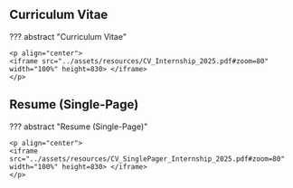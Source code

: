 <style>
  .md-typeset h2 {
    font-size: 0.01rem;
    color: white;
  }
  .md-typeset :is(.admonition,details) {
    margin: 0 0 1.0rem 0;
  }
</style>

## Curriculum Vitae
??? abstract "Curriculum Vitae"

    <p align="center">
    <iframe src="../assets/resources/CV_Internship_2025.pdf#zoom=80" width="100%" height=830> </iframe>
    </p>

## Resume (Single-Page)
??? abstract "Resume (Single-Page)"

    <p align="center">
    <iframe src="../assets/resources/CV_SinglePager_Internship_2025.pdf#zoom=80" width="100%" height=830> </iframe>
    </p>
